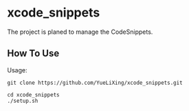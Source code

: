 xcode_snippets 
=========
The project is planed to manage the CodeSnippets.

How To Use
----------
Usage:
```shell
git clone https://github.com/YueLiXing/xcode_snippets.git

cd xcode_snippets
./setup.sh
```